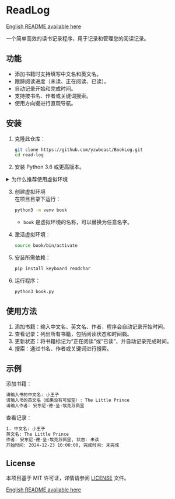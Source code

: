 # ReadLog  

[English README available here](README.md)

一个简单高效的读书记录程序，用于记录和管理您的阅读记录。

## 功能  
- 添加书籍时支持填写中文名和英文名。  
- 跟踪阅读进度（未读、正在阅读、已读）。  
- 自动记录开始和完成时间。  
- 支持按书名、作者或关键词搜索。  
- 使用方向键进行直观导航。  

## 安装  
1. 克隆此仓库：
    ```bash
    git clone https://github.com/yzwbeast/BookLog.git
    cd read-log
    ```
2.	安装 Python 3.6 或更高版本。


<details>
<summary>为什么推荐使用虚拟环境</summary>

>当你遇到 “**externally-managed-environment**” 错误时，可能因为操作系统 使用 APT 安装的 Python 版本对系统环境进行了严格管理，防止用户通过 pip 修改系统级的 Python 包。<br />
>要解决这个问题，**推荐方法**：<br />使用虚拟环境是最干净、安全的方法。它不会影响系统的 Python 环境，同时方便你自由管理依赖。
</details>

3. 创建虚拟环境<br />在项目目录下运行：
   ```bash
   python3 -m venv book
   ```
   - `book` 是虚拟环境的名称，可以替换为任意名字。
4. 激活虚拟环境：
   ```bash
   source book/bin/activate
   ```

5.	安装所需依赖：
    ```bash
    pip install keyboard readchar
    ```
6. 运行程序：
    ```bash
    python3 book.py
    ```
## 使用方法
1.	添加书籍：输入中文名、英文名、作者，程序会自动记录开始时间。
2.	查看记录：列出所有书籍，包括阅读状态和时间戳。
3.	更新状态：将书籍标记为“正在阅读”或“已读”，并自动记录完成时间。
4.	搜索：通过书名、作者或关键词进行搜索。

## 示例
添加书籍：
   ```bash
   请输入书的中文名: 小王子  
请输入书的英文名（如果没有可留空）: The Little Prince  
请输入作者: 安东尼·德·圣-埃克苏佩里  
   ```
查看记录：
   ```bash
   1. 中文名: 小王子  
   英文名: The Little Prince  
   作者: 安东尼·德·圣-埃克苏佩里, 状态: 未读  
   开始时间: 2024-12-23 10:00:00, 完成时间: 未完成  
   ```
## License
本项目基于 MIT 许可证，详情请参阅 [LICENSE](LICENSE) 文件。

[English README available here](README.md)
